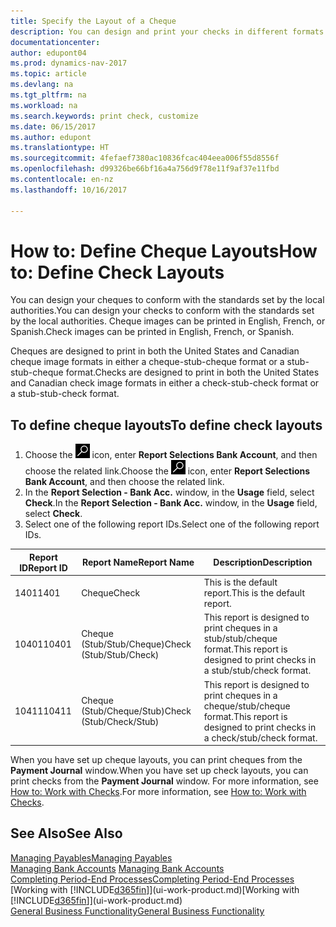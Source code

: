 ```yaml
---
title: Specify the Layout of a Cheque
description: You can design and print your checks in different formats to conform with standards.
documentationcenter: 
author: edupont04
ms.prod: dynamics-nav-2017
ms.topic: article
ms.devlang: na
ms.tgt_pltfrm: na
ms.workload: na
ms.search.keywords: print check, customize
ms.date: 06/15/2017
ms.author: edupont
ms.translationtype: HT
ms.sourcegitcommit: 4fefaef7380ac10836fcac404eea006f55d8556f
ms.openlocfilehash: d99326be66bf16a4a756d9f78e11f9af37e11fbd
ms.contentlocale: en-nz
ms.lasthandoff: 10/16/2017

---
```

# <a name="how-to-define-check-layouts"></a><span data-ttu-id="59fb7-103">How to: Define Cheque Layouts</span><span class="sxs-lookup"><span data-stu-id="59fb7-103">How to: Define Check Layouts</span></span>
<span data-ttu-id="59fb7-104">You can design your cheques to conform with the standards set by the local authorities.</span><span class="sxs-lookup"><span data-stu-id="59fb7-104">You can design your checks to conform with the standards set by the local authorities.</span></span> <span data-ttu-id="59fb7-105">Cheque images can be printed in English, French, or Spanish.</span><span class="sxs-lookup"><span data-stu-id="59fb7-105">Check images can be printed in English, French, or Spanish.</span></span>

<span data-ttu-id="59fb7-106">Cheques are designed to print in both the United States and Canadian cheque image formats in either a cheque-stub-cheque format or a stub-stub-cheque format.</span><span class="sxs-lookup"><span data-stu-id="59fb7-106">Checks are designed to print in both the United States and Canadian check image formats in either a check-stub-check format or a stub-stub-check format.</span></span>

## <a name="to-define-check-layouts"></a><span data-ttu-id="59fb7-107">To define cheque layouts</span><span class="sxs-lookup"><span data-stu-id="59fb7-107">To define check layouts</span></span>
1. <span data-ttu-id="59fb7-108">Choose the ![Search for Page or Report](media/ui-search/search_small.png "Search for Page or Report icon") icon, enter **Report Selections Bank Account**, and then choose the related link.</span><span class="sxs-lookup"><span data-stu-id="59fb7-108">Choose the ![Search for Page or Report](media/ui-search/search_small.png "Search for Page or Report icon") icon, enter **Report Selections Bank Account**, and then choose the related link.</span></span>
2. <span data-ttu-id="59fb7-109">In the **Report Selection - Bank Acc.** window, in the **Usage** field, select **Check**.</span><span class="sxs-lookup"><span data-stu-id="59fb7-109">In the **Report Selection - Bank Acc.** window, in the **Usage** field, select **Check**.</span></span>
3. <span data-ttu-id="59fb7-110">Select one of the following report IDs.</span><span class="sxs-lookup"><span data-stu-id="59fb7-110">Select one of the following report IDs.</span></span>

| <span data-ttu-id="59fb7-111">Report ID</span><span class="sxs-lookup"><span data-stu-id="59fb7-111">Report ID</span></span> | <span data-ttu-id="59fb7-112">Report Name</span><span class="sxs-lookup"><span data-stu-id="59fb7-112">Report Name</span></span> | <span data-ttu-id="59fb7-113">Description</span><span class="sxs-lookup"><span data-stu-id="59fb7-113">Description</span></span> |
| --- | --- | --- |
| <span data-ttu-id="59fb7-114">1401</span><span class="sxs-lookup"><span data-stu-id="59fb7-114">1401</span></span> |<span data-ttu-id="59fb7-115">Cheque</span><span class="sxs-lookup"><span data-stu-id="59fb7-115">Check</span></span> |<span data-ttu-id="59fb7-116">This is the default report.</span><span class="sxs-lookup"><span data-stu-id="59fb7-116">This is the default report.</span></span> |
| <span data-ttu-id="59fb7-117">10401</span><span class="sxs-lookup"><span data-stu-id="59fb7-117">10401</span></span> |<span data-ttu-id="59fb7-118">Cheque (Stub/Stub/Cheque)</span><span class="sxs-lookup"><span data-stu-id="59fb7-118">Check (Stub/Stub/Check)</span></span> |<span data-ttu-id="59fb7-119">This report is designed to print cheques in a stub/stub/cheque format.</span><span class="sxs-lookup"><span data-stu-id="59fb7-119">This report is designed to print checks in a stub/stub/check format.</span></span> |
| <span data-ttu-id="59fb7-120">10411</span><span class="sxs-lookup"><span data-stu-id="59fb7-120">10411</span></span> |<span data-ttu-id="59fb7-121">Cheque (Stub/Cheque/Stub)</span><span class="sxs-lookup"><span data-stu-id="59fb7-121">Check (Stub/Check/Stub)</span></span> |<span data-ttu-id="59fb7-122">This report is designed to print cheques in a cheque/stub/cheque format.</span><span class="sxs-lookup"><span data-stu-id="59fb7-122">This report is designed to print checks in a check/stub/check format.</span></span> |

<span data-ttu-id="59fb7-123">When you have set up cheque layouts, you can print cheques from the **Payment Journal** window.</span><span class="sxs-lookup"><span data-stu-id="59fb7-123">When you have set up check layouts, you can print checks from the **Payment Journal** window.</span></span> <span data-ttu-id="59fb7-124">For more information, see [How to: Work with Checks](payables-how-work-checks.md).</span><span class="sxs-lookup"><span data-stu-id="59fb7-124">For more information, see [How to: Work with Checks](payables-how-work-checks.md).</span></span>

## <a name="see-also"></a><span data-ttu-id="59fb7-125">See Also</span><span class="sxs-lookup"><span data-stu-id="59fb7-125">See Also</span></span>
[<span data-ttu-id="59fb7-126">Managing Payables</span><span class="sxs-lookup"><span data-stu-id="59fb7-126">Managing Payables</span></span>](payables-manage-payables.md)  
<span data-ttu-id="59fb7-127">[Managing Bank Accounts](bank-manage-bank-accounts.md) </span><span class="sxs-lookup"><span data-stu-id="59fb7-127">[Managing Bank Accounts](bank-manage-bank-accounts.md) </span></span>  
[<span data-ttu-id="59fb7-128">Completing Period-End Processes</span><span class="sxs-lookup"><span data-stu-id="59fb7-128">Completing Period-End Processes</span></span>](year-how-complete-period-end-processes.md)  
<span data-ttu-id="59fb7-129">[Working with [!INCLUDE[d365fin](includes/d365fin_md.md)]](ui-work-product.md)</span><span class="sxs-lookup"><span data-stu-id="59fb7-129">[Working with [!INCLUDE[d365fin](includes/d365fin_md.md)]](ui-work-product.md)</span></span>  
[<span data-ttu-id="59fb7-130">General Business Functionality</span><span class="sxs-lookup"><span data-stu-id="59fb7-130">General Business Functionality</span></span>](ui-across-business-areas.md)

